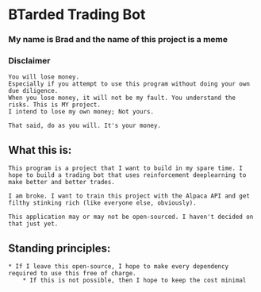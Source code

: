 # BTarded Trading Bot
### My name is Brad and the name of this project is a meme


### Disclaimer
    You will lose money. 
    Especially if you attempt to use this program without doing your own due diligence. 
    When you lose money, it will not be my fault. You understand the risks. This is MY project.
    I intend to lose my own money; Not yours. 
    
    That said, do as you will. It's your money. 

## What this is:
    This program is a project that I want to build in my spare time. I hope to build a trading bot that uses reinforcement deeplearning to make better and better trades. 

    I am broke. I want to train this project with the Alpaca API and get filthy stinking rich (like everyone else, obviously). 

    This application may or may not be open-sourced. I haven't decided on that just yet.  


## Standing principles:
    * If I leave this open-source, I hope to make every dependency required to use this free of charge.
        * If this is not possible, then I hope to keep the cost minimal

